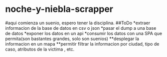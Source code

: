 # noche-y-niebla-scrapper
#aqui comienza un suenio, espero tener la disciplina.
##ToDo
*extraer informacion de la base de datos en csv o json
*pasar el dump a una base de datos
*exponer los datos en un api
*consumir los datos con una SPA que permita(son bastantes grandes, solo son suenios)
**desplegar la informacion en un mapa
**permitir filtrar la informacion por ciudad, tipo de caso, atributos de la victima , etc.
